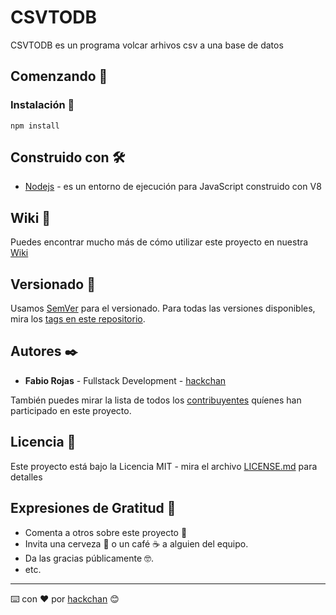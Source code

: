 # CSVTODB

CSVTODB es un programa volcar arhivos csv a una base de datos

## Comenzando 🚀

### Instalación 🔧

```
npm install
```

## Construido con 🛠️

- [Nodejs](https://nodejs.org/es/) - es un entorno de ejecución para JavaScript construido con V8

## Wiki 📖

Puedes encontrar mucho más de cómo utilizar este proyecto en nuestra [Wiki](https://gitlab.com/nodejs-code/backend/csvtodb/-/wikis/home)

## Versionado 📌

Usamos [SemVer](http://semver.org/) para el versionado. Para todas las versiones disponibles, mira los [tags en este repositorio](https://gitlab.com/nodejs-code/backend/csvtodb/-/tags).

## Autores ✒️

- **Fabio Rojas** - Fullstack Development - [hackchan](https://gitlab.com/hackchan)

También puedes mirar la lista de todos los [contribuyentes](https://gitlab.com/nodejs-code/backend/csvtodb/-/graphs/master) quíenes han participado en este proyecto.

## Licencia 📄

Este proyecto está bajo la Licencia MIT - mira el archivo [LICENSE.md](LICENSE) para detalles

## Expresiones de Gratitud 🎁

- Comenta a otros sobre este proyecto 📢
- Invita una cerveza 🍺 o un café ☕ a alguien del equipo.
- Da las gracias públicamente 🤓.
- etc.

---

⌨️ con ❤️ por [hackchan](https://gitlab.com/hackchan) 😊
